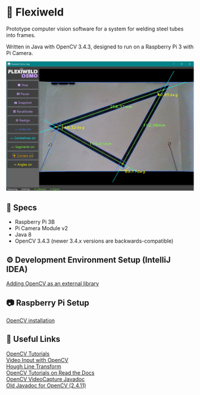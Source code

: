 # 🎇 Flexiweld
Prototype computer vision software for a system for welding steel tubes into frames.

Written in Java with OpenCV 3.4.3, designed to run on a Raspberry Pi 3 with Pi Camera.

![image not found](https://github.com/Finin-Quincey/Flexiweld/blob/master/flexiweld_demo_app.jpg)

## 🥽 Specs
- Raspberry Pi 3B
- Pi Camera Module v2
- Java 8
- OpenCV 3.4.3 (newer 3.4.x versions are backwards-compatible)

## ⚙ Development Environment Setup (IntelliJ IDEA)
[Adding OpenCV as an external library](https://medium.com/@aadimator/how-to-set-up-opencv-in-intellij-idea-6eb103c1d45c)

## 📷 Raspberry Pi Setup
[OpenCV installation](https://gist.github.com/ivanursul/146b3474a7f3449ec70729f5c7f946ee)

## 🔗 Useful Links
[OpenCV Tutorials](https://docs.opencv.org/master/d9/df8/tutorial_root.html)  
[Video Input with OpenCV](https://docs.opencv.org/master/d5/dc4/tutorial_video_input_psnr_ssim.html)  
[Hough Line Transform](https://docs.opencv.org/master/d9/db0/tutorial_hough_lines.html)  
[OpenCV Tutorials on Read the Docs](https://opencv-java-tutorials.readthedocs.io/en/latest/index.html)  
[OpenCV VideoCapture Javadoc](https://docs.opencv.org/4.2.0/javadoc/org/opencv/videoio/VideoCapture.html)  
[Old Javadoc for OpenCV (2.4.11)](https://docs.opencv.org/java/2.4.11/)  
